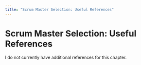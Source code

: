 ```yaml
---
title: "Scrum Master Selection: Useful References"
---
```


# Scrum Master Selection: Useful References

I do not currently have additional references for this chapter.